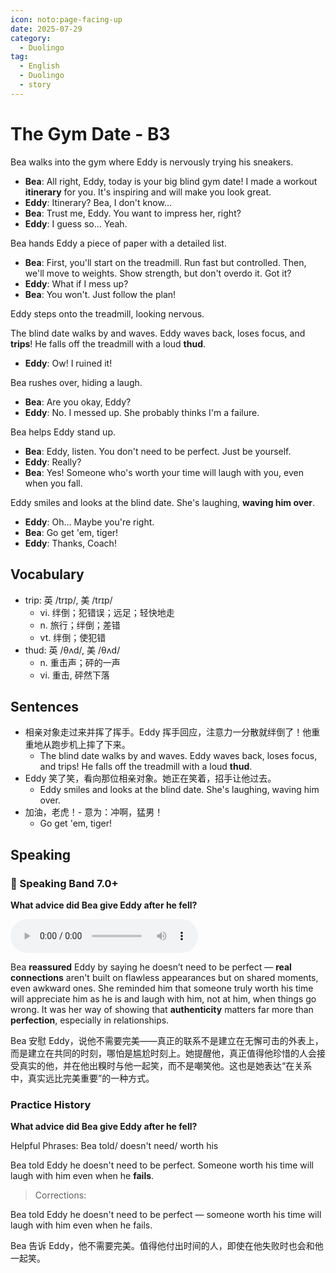 ```yaml
---
icon: noto:page-facing-up
date: 2025-07-29
category:
  - Duolingo
tag:
  - English
  - Duolingo
  - story
---
```


# The Gym Date - B3

Bea walks into the gym where Eddy is nervously trying his sneakers.

- **Bea**: All right, Eddy, today is your big blind gym date! I made a workout **itinerary** for you. It's inspiring and will make you look great.
- **Eddy**: Itinerary? Bea, I don't know…
- **Bea**: Trust me, Eddy. You want to impress her, right?
- **Eddy**: I guess so… Yeah.

Bea hands Eddy a piece of paper with a detailed list.

- **Bea**: First, you'll start on the treadmill. Run fast but controlled. Then, we'll move to weights. Show strength, but don't overdo it. Got it?
- **Eddy**: What if I mess up?
- **Bea**: You won't. Just follow the plan!

Eddy steps onto the treadmill, looking nervous.

The blind date walks by and waves. Eddy waves back, loses focus, and **trips**! He falls off the treadmill with a loud **thud**.

- **Eddy**: Ow! I ruined it!

Bea rushes over, hiding a laugh.

- **Bea**: Are you okay, Eddy?
- **Eddy**: No. I messed up. She probably thinks I'm a failure.

Bea helps Eddy stand up.

- **Bea**: Eddy, listen. You don't need to be perfect. Just be yourself.
- **Eddy**: Really?
- **Bea**: Yes! Someone who's worth your time will laugh with you, even when you fall.

Eddy smiles and looks at the blind date. She's laughing, **waving him over**.

- **Eddy**: Oh… Maybe you're right.
- **Bea**: Go get 'em, tiger!
- **Eddy**: Thanks, Coach!

## Vocabulary

- trip: 英 /trɪp/, 美 /trɪp/
  - vi. 绊倒；犯错误；远足；轻快地走
  - n. 旅行；绊倒；差错
  - vt. 绊倒；使犯错
- thud: 英 /θʌd/, 美 /θʌd/
  - n. 重击声；砰的一声
  - vi. 重击, 砰然下落

## Sentences

- 相亲对象走过来并挥了挥手。Eddy 挥手回应，注意力一分散就绊倒了！他重重地从跑步机上摔了下来。
  - The blind date walks by and waves. Eddy waves back, loses focus, and trips! He falls off the treadmill with a loud **thud**.
- Eddy 笑了笑，看向那位相亲对象。她正在笑着，招手让他过去。
  - Eddy smiles and looks at the blind date. She's laughing, waving him over.
- 加油，老虎！- 意为：冲啊，猛男！
  - Go get 'em, tiger!

## Speaking

### 🌟 Speaking Band 7.0+

**What advice did Bea give Eddy after he fell?**

<audio controls>
  <source src="/audio/story/t/the_gym_date.mp3" type="audio/mpeg">
  check your browser for video.
</audio>

Bea **reassured** Eddy by saying he doesn’t need to be perfect — **real connections** aren't built on flawless appearances but on shared moments, even awkward ones. She reminded him that someone truly worth his time will appreciate him as he is and laugh with him, not at him, when things go wrong. It was her way of showing that **authenticity** matters far more than **perfection**, especially in relationships.

Bea 安慰 Eddy，说他不需要完美——真正的联系不是建立在无懈可击的外表上，而是建立在共同的时刻，哪怕是尴尬时刻上。她提醒他，真正值得他珍惜的人会接受真实的他，并在他出糗时与他一起笑，而不是嘲笑他。这也是她表达“在关系中，真实远比完美重要”的一种方式。

### Practice History

**What advice did Bea give Eddy after he fell?**

Helpful Phrases: Bea told/ doesn't need/ worth his

Bea told Eddy he doesn't need to be perfect. Someone worth his time will laugh with him even when he **fails**.

> Corrections:

Bea told Eddy he doesn't need to be perfect — someone worth his time will laugh with him even when he fails.

Bea 告诉 Eddy，他不需要完美。值得他付出时间的人，即使在他失败时也会和他一起笑。
